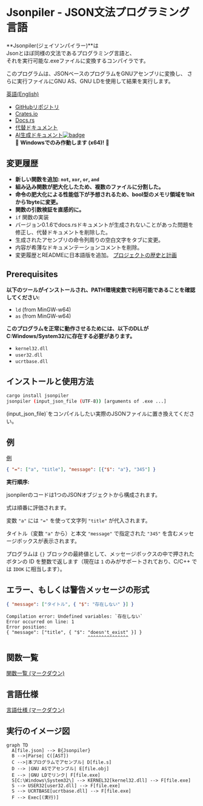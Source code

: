 # Jsonpiler - JSON文法プログラミング言語

**Jsonpiler(ジェイソンパイラー)**は  
Jsonとほぼ同様の文法であるプログラミング言語と、  
それを実行可能な.exeファイルに変換するコンパイラです。

このプログラムは、JSONベースのプログラムをGNUアセンブリに変換し、
さらに実行ファイルにGNU AS、GNU LDを使用して結果を実行します。

[英語(English)](https://github.com/HAL-G1THuB/jsonpiler/blob/main/README.md)

- [GitHubリポジトリ](https://github.com/HAL-G1THuB/jsonpiler)  
- [Crates.io](https://crates.io/crates/jsonpiler)  
- [Docs.rs](https://docs.rs/jsonpiler/latest/jsonpiler)  
- [代替ドキュメント](https://hal-g1thub.github.io/jsonpiler-doc/jsonpiler/index.html)  
- [AI生成ドキュメント![badge](https://deepwiki.com/badge.svg)](https://deepwiki.com/HAL-G1THuB/jsonpiler)  
🚨 **Windowsでのみ作動します (x64)!** 🚨

## 変更履歴

- **新しい関数を追加: `not`, `xor`, `or`, `and`**
- **組み込み関数が肥大化したため、複数のファイルに分割した。**
- **命令の肥大化による性能低下が予想されるため、bool型のメモリ領域を1bitから1byteに変更。**
- **関数の引数検証を直感的に。**
- `if` 関数の実装
- バージョン0.1.6でdocs.rsドキュメントが生成されないことがあった問題を修正し、代替ドキュメントを削除した。
- 生成されたアセンブリの命令列周りの空白文字をタブに変更。
- 内容が希薄なドキュメンテーションコメントを削除。
- 変更履歴とREADMEに日本語版を追加。
[プロジェクトの歴史と計画](https://github.com/HAL-G1THuB/jsonpiler/blob/main/CHANGELOG-ja.md)

## Prerequisites

**以下のツールがインストールされ、PATH環境変数で利用可能であることを確認してください:**

- `ld` (from MinGW-w64)  
- `as` (from MinGW-w64)  

**このプログラムを正常に動作させるためには、以下のDLLがC:Windows/System32/に存在する必要があります。**

- `kernel32.dll`  
- `user32.dll`  
- `ucrtbase.dll`  

## インストールと使用方法

```bash
cargo install jsonpiler
jsonpiler (input_json_file (UTF-8)) [arguments of .exe ...]
```

(input_json_file)`をコンパイルしたい実際のJSONファイルに置き換えてください。

## 例

[例](https://github.com/HAL-G1THuB/jsonpiler/blob/main/examples)

```json
{ "=": ["a", "title"], "message": [{"$": "a"}, "345"] }
```

**実行順序:**

jsonpilerのコードは1つのJSONオブジェクトから構成されます。

式は順番に評価されます。

変数 `"a"` には `"="` を使って文字列 `"title"` が代入されます。

タイトル（変数 `"a"` から）と本文 `"message"` で指定された `"345"` を含むメッセージボックスが表示されます。

プログラムは `{}` ブロックの最終値として、メッセージボックスの中で押されたボタンの ID を整数で返します（現在は `1` のみがサポートされており、C/C++ では `IDOK` に相当します）。

## エラー、もしくは警告メッセージの形式

```json
{ "message": ["タイトル", { "$": "存在しない" }] }
```

```text
Compilation error: Undefined variables: `存在しない`
Error occurred on line: 1
Error position:
{ "message": ["title", { "$": "doesn't_exist" }] }
                              ^^^^^^^^^^^^^^^
```

## 関数一覧

[関数一覧 (マークダウン)](https://github.com/HAL-G1THuB/jsonpiler/blob/main/docs/functions.md)

## 言語仕様

[言語仕様 (マークダウン)](https://github.com/HAL-G1THuB/jsonpiler/blob/main/docs/specification.md)

## 実行のイメージ図

```mermaid
graph TD
  A[file.json] --> B{Jsonpiler}
  B -->|Parse| C([AST])
  C -->|本プログラムでアセンブル| D[file.s]
  D --> |GNU ASでアセンブル| E[file.obj]
  E --> |GNU LDでリンク| F[file.exe]
  S[C:\Windows\System32\] --> KERNEL32[kernel32.dll] --> F[file.exe]
  S --> USER32[user32.dll] --> F[file.exe]
  S --> UCRTBASE[ucrtbase.dll] --> F[file.exe]
  F --> Exec[(実行)]
```
